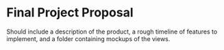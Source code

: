 # Final Project Proposal
Should include a description of the product, a rough timeline of features
to implement, and a folder containing mockups of the views.
